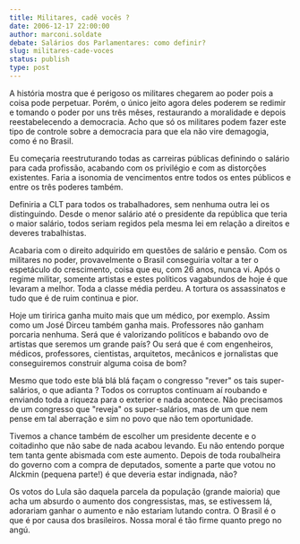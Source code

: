 ```yaml
---
title: Militares, cadê vocês ?
date: 2006-12-17 22:00:00
author: marconi.soldate
debate: Salários dos Parlamentares: como definir?
slug: militares-cade-voces
status: publish 
type: post
---
```


A história mostra que é perigoso os militares chegarem ao poder pois a coisa pode perpetuar. Porém, o único jeito agora deles poderem se redimir e tomando o poder por uns três mêses, restaurando a moralidade e depois reestabelecendo a democracia. Acho que só os militares podem fazer este tipo de controle sobre a democracia para que ela não vire demagogia, como é no Brasil.  

Eu começaria reestruturando todas as carreiras públicas definindo o salário para cada profissão, acabando com os privilégio e com as distorções existentes. Faria a isonomia de vencimentos entre todos os entes públicos e entre os três poderes também.  

Definiria a CLT para todos os trabalhadores, sem nenhuma outra lei os distinguindo. Desde o menor salário até o presidente da república que teria o maior salário, todos seriam regidos pela mesma lei em relação a direitos e deveres trabalhistas.   

Acabaria com o direito adquirido em questões de salário e pensão. Com os militares no poder, provavelmente o Brasil conseguiria voltar a ter o espetáculo do crescimento, coisa que eu, com 26 anos, nunca vi. Após o regime militar, somente artistas e estes políticos vagabundos de hoje é que levaram a melhor. Toda a classe média perdeu. A tortura os assassinatos e tudo que é de ruim continua e pior.   

Hoje um tiririca ganha muito mais que um médico, por exemplo. Assim como um José Dirceu também ganha mais. Professores não ganham porcaria nenhuma. Será que é valorizando politícos e babando ovo de artistas que seremos um grande país? Ou será que é com engenheiros, médicos, professores, cientistas, arquitetos, mecânicos e jornalistas que conseguiremos construir alguma coisa de bom?  

Mesmo que todo este blá blá blá façam o congresso "rever" os tais super-salários, o que adianta ? Todos os corruptos continuam aí roubando e enviando toda a riqueza para o exterior e nada acontece. Não precisamos de um congresso que "reveja" os super-salários, mas de um que nem pense em tal aberração e sim no povo que não tem oportunidade.  

Tivemos a chance também de escolher um presidente decente e o coitadinho que não sabe de nada acabou levando. Eu não entendo porque tem tanta gente abismada com este aumento. Depois de toda roubalheira do governo com a compra de deputados, somente a parte que votou no Alckmin (pequena parte!) é que deveria estar indignada, não?  

Os votos do Lula são daquela parcela da população (grande maioria) que acha um absurdo o aumento dos congressistas, mas, se estivessem lá, adorariam ganhar o aumento e não estariam lutando contra. O Brasil é o que é por causa dos brasileiros. Nossa moral é tão firme quanto prego no angú.
